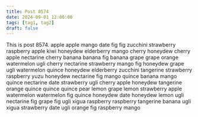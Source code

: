 ```yaml
---
title: Post 8574
date: 2024-09-01 12:00:00
tags: [tag1, tag2]
draft: false
---
```

This is post 8574.
apple
apple
mango
date
fig
fig
zucchini
strawberry
raspberry
apple
kiwi
honeydew
elderberry
mango
cherry
honeydew
cherry
apple
nectarine
cherry
banana
banana
fig
banana
grape
grape
orange
watermelon
ugli
cherry
nectarine
strawberry
mango
fig
honeydew
grape
ugli
watermelon
quince
honeydew
elderberry
zucchini
tangerine
strawberry
raspberry
yuzu
honeydew
nectarine
fig
mango
quince
banana
mango
quince
nectarine
date
strawberry
ugli
cherry
apple
honeydew
tangerine
orange
quince
quince
quince
pear
lemon
grape
lemon
strawberry
apple
watermelon
watermelon
fig
quince
honeydew
date
honeydew
lemon
ugli
nectarine
fig
grape
fig
ugli
xigua
raspberry
raspberry
tangerine
banana
ugli
xigua
strawberry
date
ugli
orange
fig
raspberry
mango
